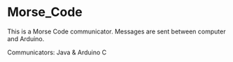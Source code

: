 # Morse_Code

This is a Morse Code communicator. Messages are sent between computer and Arduino.

Communicators: Java & Arduino C
